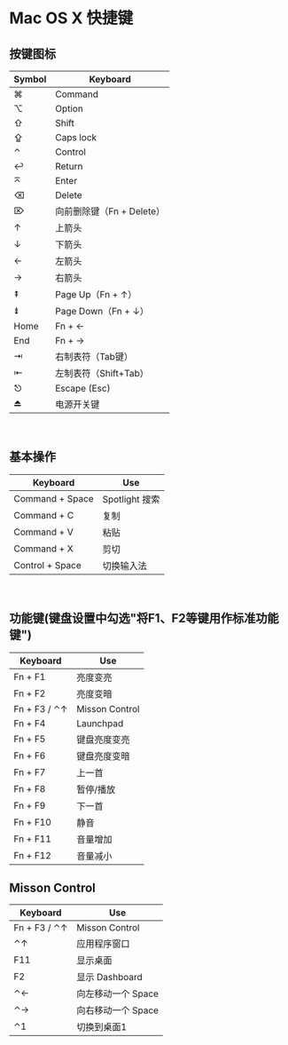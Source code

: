 # Mac OS X 快捷键

按键图标
---
Symbol            | Keyboard     
----------------- | -------------
⌘                 | Command    
⌥                 | Option
⇧                 | Shift
⇪                 | Caps lock
⌃                 | Control
↩                 | Return
⌅                 | Enter
⌫                 | Delete
⌦                 | 向前删除键（Fn + Delete）
↑                 | 上箭头
↓                 | 下箭头
←                 | 左箭头
→                 | 右箭头
⇞                 | Page Up（Fn + ↑）
⇟                 | Page Down（Fn + ↓）
Home              | Fn + ←
End               | Fn + →
⇥                 | 右制表符（Tab键）
⇤                 | 左制表符（Shift+Tab）
⎋                 | Escape (Esc)
⏏                 | 电源开关键

&nbsp;

基本操作
---
Keyboard          | Use
----------------- | -------------
Command + Space   | Spotlight 搜索
Command + C       | 复制
Command + V       | 粘贴
Command + X       | 剪切
Control + Space   | 切换输入法

&nbsp;

功能键(键盘设置中勾选"将F1、F2等键用作标准功能键")
---
Keyboard          | Use
----------------- | -------------
Fn + F1           | 亮度变亮
Fn + F2           | 亮度变暗
Fn + F3 / ⌃↑      | Misson Control
Fn + F4           | Launchpad
Fn + F5           | 键盘亮度变亮
Fn + F6           | 键盘亮度变暗
Fn + F7           | 上一首
Fn + F8           | 暂停/播放
Fn + F9           | 下一首
Fn + F10          | 静音
Fn + F11          | 音量增加
Fn + F12          | 音量减小

Misson Control
---
Keyboard          | Use
----------------- | -------------
Fn + F3 / ⌃↑      | Misson Control
⌃↑                | 应用程序窗口
F11               | 显示桌面
F2                | 显示 Dashboard
⌃←                | 向左移动一个 Space
⌃→                | 向右移动一个 Space
⌃1                | 切换到桌面1
